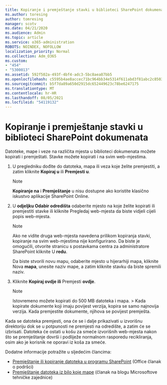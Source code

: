 ```yaml
---
title: Kopiranje i premještanje stavki u biblioteci SharePoint dokumenata
ms.author: toresing
author: tomresing
manager: scotv
ms.date: 04/21/2020
ms.audience: Admin
ms.topic: article
ms.service: o365-administration
ROBOTS: NOINDEX, NOFOLLOW
localization_priority: Normal
ms.collection: Adm_O365
ms.custom:
- "454"
- "5300013"
ms.assetid: 592f502a-493f-4bf4-adc3-5bc8aea87bb5
ms.openlocfilehash: c5595b4ae8accec71bc964bb34e5314f611abd3f81abc2c8503e176389f62045
ms.sourcegitcommit: b5f7da89a650d2915dc652449623c78be6247175
ms.translationtype: MT
ms.contentlocale: hr-HR
ms.lasthandoff: 08/05/2021
ms.locfileid: "54119132"
---
```

# <a name="copy-or-move-items-in-a-sharepoint-document-library"></a>Kopiranje i premještanje stavki u biblioteci SharePoint dokumenata

Datoteke, mape i veze na različita mjesta u biblioteci dokumenata možete kopirati i premještati. Stavke možete kopirati i na svim web-mjestima. 
  
1. U pregledniku dođite do datoteka, mapa ili veza koje želite premjestiti, a zatim kliknite **Kopiraj u** ili **Premjesti u**.

    > [!NOTE]
    > **Kopiranje na** i **Premještanje** u nisu dostupne ako koristite klasično iskustvo aplikacije SharePoint Online.
  
2. U **odjeljku Odabir odredišta** odaberite mjesto na koje želite  kopirati ili premjestiti stavke ili kliknite Pregledaj web-mjesta da biste vidjeli cijeli popis web-mjesta.

    > [!NOTE]
    > Ako ne vidite druga web-mjesta navedena prilikom kopiranja stavki, kopiranje na svim web-mjestima nije konfigurirano. Da biste je omogućili, otvorite stranicu s postavkama centra za administratore SharePoint kliknite U **redu**.
  
    Da biste stvorili novu mapu, odaberite mjesto u hijerarhiji mapa, kliknite Nova **mapa**, unesite naziv mape, a zatim kliknite stavku da biste spremili naziv.

3. Kliknite **Kopiraj ovdje ili** Premjesti **ovdje**.

    > [!NOTE]
    > Istovremeno možete kopirati do 500 MB datoteka i mapa. > Kada kopirate dokumente koji imaju povijest verzija, kopira se samo najnovija verzija. Kada premjestite dokumente, njihova se povijest premješta.
  
 Kada se datoteka premjesti, ona će se i dalje prikazivati u izvorišnu direktoriju dok se u potpunosti ne premjesti na odredište, a zatim će se izbrisati. Datoteka će ostati u košu za smeće izvorišnih web-mjesta nakon što se premještanje dovrši i podliježe normalnom rasporedu recikliranja, osim ako je korisnik ne oporavi iz koša za smeće.

Dodatne informacije potražite u sljedećim člancima:

 - [Premještanje ili kopiranje datoteka u programu SharePoint](https://support.office.com/article/move-or-copy-files-in-sharepoint-00e2f483-4df3-46be-a861-1f5f0c1a87bc) (Office članak o podršci)
 - [Premještanje datoteka iz bilo koje mape](https://techcommunity.microsoft.com/t5/Microsoft-SharePoint-Blog/Now-move-files-anywhere-in-Office-365-SharePoint-and-OneDrive/ba-p/146973) (članak na blogu Microsoftove tehničke zajednice)  